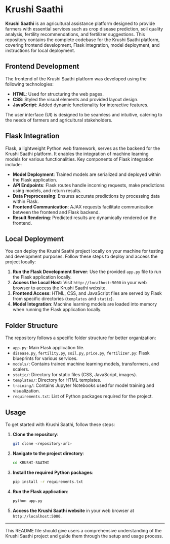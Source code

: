 # Krushi Saathi

**Krushi Saathi** is an agricultural assistance platform designed to provide farmers with essential services such as crop disease prediction, soil quality analysis, fertility recommendations, and fertilizer suggestions. This repository contains the complete codebase for the Krushi Saathi platform, covering frontend development, Flask integration, model deployment, and instructions for local deployment.

## Frontend Development

The frontend of the Krushi Saathi platform was developed using the following technologies:

- **HTML**: Used for structuring the web pages.
- **CSS**: Styled the visual elements and provided layout design.
- **JavaScript**: Added dynamic functionality for interactive features.

The user interface (UI) is designed to be seamless and intuitive, catering to the needs of farmers and agricultural stakeholders.

## Flask Integration

Flask, a lightweight Python web framework, serves as the backend for the Krushi Saathi platform. It enables the integration of machine learning models for various functionalities. Key components of Flask integration include:

- **Model Deployment**: Trained models are serialized and deployed within the Flask application.
- **API Endpoints**: Flask routes handle incoming requests, make predictions using models, and return results.
- **Data Preprocessing**: Ensures accurate predictions by processing data within Flask.
- **Frontend Communication**: AJAX requests facilitate communication between the frontend and Flask backend.
- **Result Rendering**: Predicted results are dynamically rendered on the frontend.

## Local Deployment

You can deploy the Krushi Saathi project locally on your machine for testing and development purposes. Follow these steps to deploy and access the project locally:

1. **Run the Flask Development Server**: Use the provided `app.py` file to run the Flask application locally.
2. **Access the Local Host**: Visit `http://localhost:5000` in your web browser to access the Krushi Saathi website.
3. **Frontend Access**: HTML, CSS, and JavaScript files are served by Flask from specific directories (`templates` and `static`).
4. **Model Integration**: Machine learning models are loaded into memory when running the Flask application locally.

## Folder Structure

The repository follows a specific folder structure for better organization:

- `app.py`: Main Flask application file.
- `disease.py`, `fertility.py`, `soil.py`, `price.py`, `fertilizer.py`: Flask blueprints for various services.
- `models/`: Contains trained machine learning models, transformers, and scalers.
- `static/`: Directory for static files (CSS, JavaScript, images).
- `templates/`: Directory for HTML templates.
- `training/`: Contains Jupyter Notebooks used for model training and visualization.
- `requirements.txt`: List of Python packages required for the project.

## Usage

To get started with Krushi Saathi, follow these steps:

1. **Clone the repository**:
   ```bash
   git clone <repository-url>
   ```

2. **Navigate to the project directory**:
   ```bash
   cd KRUSHI-SAATHI
   ```

3. **Install the required Python packages**:
   ```bash
   pip install -r requirements.txt
   ```

4. **Run the Flask application**:
   ```bash
   python app.py
   ```

5. **Access the Krushi Saathi website** in your web browser at `http://localhost:5000`.

---

This README file should give users a comprehensive understanding of the Krushi Saathi project and guide them through the setup and usage process.
